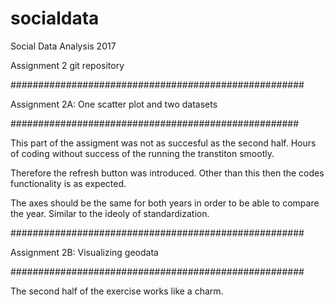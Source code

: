 # socialdata
Social Data Analysis 2017

Assignment 2 git repository

#####################################################

Assignment 2A: One scatter plot and two datasets

####################################################

This part of the assigment was not as succesful as the second half. Hours of coding without success of the running the transtiton smootly.

Therefore the refresh button was introduced. Other than this then the codes functionality is as expected.


The axes should be the same for both years in order to be able to compare the year. Similar to the ideoly of standardization.


#####################################################

Assignment 2B: Visualizing geodata

#####################################################

The second half of the exercise works like a charm.

